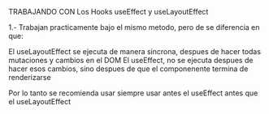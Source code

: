 TRABAJANDO CON Los Hooks useEffect y useLayoutEffect

1.- Trabajan practicamente bajo el mismo metodo, pero de se diferencia en que:

  El useLayoutEffect se ejecuta de manera sincrona, despues de hacer todas mutaciones y cambios en el DOM
  El useEffect, no se ejecuta despues de hacer esos cambios, sino despues de que el componenente termina de renderizarse

  Por lo tanto se recomienda usar siempre usar antes el useEffect antes que el useLayoutEffect

